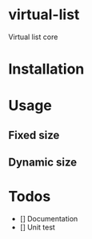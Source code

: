 # virtual-list
Virtual list core

# Installation

# Usage

## Fixed size

## Dynamic size

# Todos

- [] Documentation
- [] Unit test
